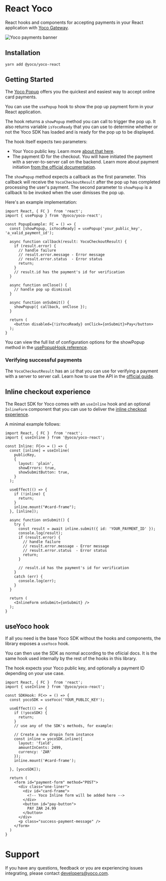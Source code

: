# React Yoco
React hooks and components for accepting payments in your React application with [Yoco Gateway](https://www.yoco.com/za/yoco-gateway/).

![Yoco payments banner](https://ps.w.org/yoco-payment-gateway/assets/banner-1544x500.png?rev=2683672)

## Installation

```
yarn add @yoco/yoco-react
```
## Getting Started

The [Yoco Popup](https://developer.yoco.com/online/popup/popup) offers you the quickest and easiest way to accept online card payments.

You can use the `usePopup` hook to show the pop up payment form in your React application.

The hook returns a `showPopup` method you can call to trigger the pop up. It also returns variable `isYocoReady` that you can use to determine whether or not the Yoco SDK has loaded and is ready for the pop up to be displayed.

The hook itself expects two parameters:
- Your Yoco public key. Learn more [about that here](https://developer.yoco.com/online/resources/integration-keys).
- The payment ID for the checkout. You will have initiated the payment with a server-to-server call on the backend. Learn more about payment initiation [from the official documentation](https://deploy-preview-38--modest-shannon-b4f7f0.netlify.app/blackbird/sdk/accept-payments#2-initiate-a-payment).

The `showPopup` method expects a callback as the first parameter. This callback will receive the `YocoCheckoutResult` after the pop up has completed processing the user's payment.
The second parameter to `showPopup` is a callback to be invoked when the user dimisses the pop up.

Here's an example implementation:

```tsx
import React, { FC }  from 'react';
import { usePopup } from '@yoco/yoco-react';

const PopupExample: FC = () => {
  const [showPopup, isYocoReady] = usePopup('your_public_key', 'a_valid_payment_id');

  async function callback(result: YocoCheckoutResult) {
    if (result.error) {
      // handle failure
      // result.error.message - Error message
      // result.error.status  - Error status
      return;
    }
    // result.id has the payment's id for verification
  }

  async function onClose() {
    // handle pop up dismissal
  }

  async function onSubmit() {
    showPopup({ callback, onClose });
  }

  return (
    <button disabled={!isYocoReady} onClick={onSubmit}>Pay</button>
  );
}
```

You can view the full list of configuration options for the showPopup method in the [usePopupHook reference](./docs/UsePopupHook.md).

### Verifying successful payments

The `YocoCheckoutResult` has an `id` that you can use for verifying a payment with a server to server call.
Learn how to use the API in the [official guide](https://deploy-preview-38--modest-shannon-b4f7f0.netlify.app/blackbird/sdk/save-card-during-payment#6-optional-verify-the-payment-succeeded).

## Inline checkout experience
The React SDK for Yoco comes with an `useInline` hook and an optional `InlineForm` component that you can use to deliver the [inline checkout experience](https://deploy-preview-38--modest-shannon-b4f7f0.netlify.app/online/inline/inline).

A minimal example follows:

```tsx
import React, { FC }  from 'react';
import { useInline } from '@yoco/yoco-react';

const Inline: FC<> = () => {
  const [inline] = useInline(
    publicKey,
    {
      layout: 'plain',
      showErrors: true,
      showSubmitButton: true,
    }
  );

  useEffect(() => {
    if (!inline) {
      return;
    }
    inline.mount("#card-frame");
  }, [inline]);

  async function onSubmit() {
    try {
      const result = await inline.submit({ id: 'YOUR_PAYMENT_ID' });
      console.log(result);
      if (result.error) {
        // handle failure
        // result.error.message - Error message
        // result.error.status  - Error status
        return;
      }

      // result.id has the payment's id for verification
    }
    catch (err) {
      console.log(err);
    }
  }

  return (
    <InlineForm onSubmit={onSubmit} />
  );
}
```

## useYoco hook

If all you need is the base Yoco SDK without the hooks and components, the library exposes a `useYoco` hook.

You can then use the SDK as normal according to the ofiicial docs. It is the same hook used internally by the rest of the hooks in this library.

The hook expects your Yoco public key, and optionally a payment ID depending on your use case.

```tsx
import React, { FC }  from 'react';
import { useInline } from '@yoco/yoco-react';

const SDKHook: FC<> = () => {
  const yocoSDK = useYoco('YOUR_PUBLIC_KEY');

  useEffect(() => {
    if (!yocoSDK) {
      return;
    }
    // use any of the SDK's methods, for example:

    // Create a new dropin form instance
    const inline = yocoSDK.inline({
      layout: 'field',
      amountInCents: 2499,
      currency: 'ZAR'
    });
    inline.mount('#card-frame');

  }, [yocoSDK]);

  return (
    <form id="payment-form" method="POST">
      <div class="one-liner">
        <div id="card-frame">
          <!-- Yoco Inline form will be added here -->
        </div>
        <button id="pay-button">
          PAY ZAR 24.99
        </button>
      </div>
      <p class="success-payment-message" />
    </form>
  )
}
```

# Support

If you have any questions, feedback or you are experiencing issues integrating, please contact developers@yoco.com.

